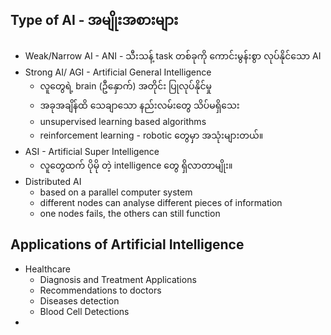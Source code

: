 Type of AI - အမျိုးအစားများ
-------

- Weak/Narrow AI - ANI - သီးသန့် task တစ်ခုကို ကောင်းမွန်းစွာ လုပ်နိုင်သော AI
-  Strong AI/ AGI - Artificial General Intelligence  
	- လူတွေရဲ့ brain (ဦနှောက်) အတိုင်း ပြုလုပ်နိုင်မှု
	- အခုအချိန်ထိ သေချာသော နည်းလမ်းတွေ သိပ်မရှိသေး
	- unsupervised learning based algorithms
	- reinforcement learning - robotic တွေမှာ အသုံးများတယ်။
- ASI - Artificial Super Intelligence 
	- လူတွေထက် ပိုမို တဲ့ intelligence တွေ ရှိလာတာမျိုး။
- Distributed AI 
	- based on a parallel computer system
	- different nodes can analyse different pieces of information 
	- one nodes fails, the others can still function

Applications of Artificial Intelligence
------
- Healthcare
	- Diagnosis and Treatment Applications
	- Recommendations to doctors
	- Diseases detection
	- Blood Cell Detections
- 